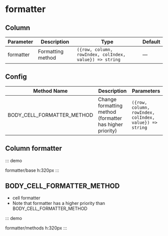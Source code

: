 # formatter

## Column

| Parameter | Description | Type                                              | Default |
| --------- | ----------- | ------------------------------------------------- | ------- |
| formatter | Formatting method | `({row, column, rowIndex, colIndex, value}) => string` | —       |

## Config

| Method Name                | Description                                | Parameters                                         |
| -------------------------- | ------------------------------------------ | -------------------------------------------------- |
| BODY_CELL_FORMATTER_METHOD | Change formatting method (formatter has higher priority) | `({row, column, rowIndex, colIndex, value}) => string` |

## Column formatter

::: demo

formatter/base
h:320px
:::

## BODY_CELL_FORMATTER_METHOD

-   cell formatter
-   Note that formatter has a higher priority than BODY_CELL_FORMATTER_METHOD

::: demo

formatter/methods
h:320px
:::

